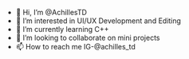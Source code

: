 - 👋 Hi, I’m @AchillesTD
- 👀 I’m interested in UI/UX Development and Editing
- 🌱 I’m currently learning C++
- 💞️ I’m looking to collaborate on mini projects
- 📫 How to reach me IG-@achilles_td

<!---
AchillesTD/AchillesTD is a ✨ special ✨ repository because its `README.md` (this file) appears on your GitHub profile.
You can click the Preview link to take a look at your changes.
--->
